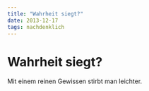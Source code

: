 ```yaml
---
title: "Wahrheit siegt?"
date: 2013-12-17
tags: nachdenklich
---
```

# Wahrheit siegt?

Mit einem reinen Gewissen stirbt man leichter.
